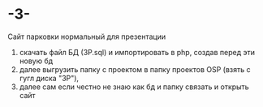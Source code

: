 # -3-
Сайт парковки нормальный для презентации

1. скачать файл БД (3P.sql) и импортировать в php, создав перед эти новую бд
2. далее выгрузить папку с проектом в папку проектов OSP (взять с гугл диска "3Р"),
3. далее сам если честно не знаю как бд и папку связать и открыть сайт  
